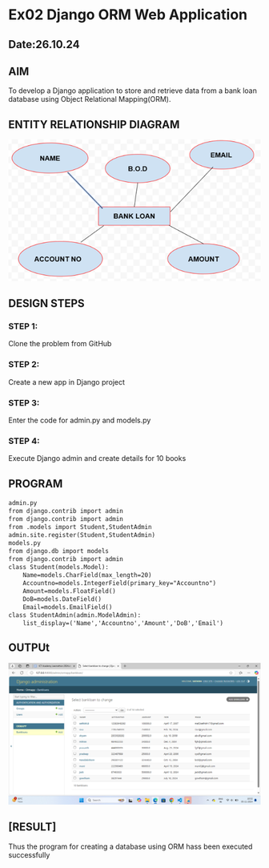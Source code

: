 # Ex02 Django ORM Web Application
## Date:26.10.24 

## AIM
To develop a Django application to store and retrieve data from a bank loan database using Object Relational Mapping(ORM).

## ENTITY RELATIONSHIP DIAGRAM
![alt text](<Screenshot (2)-1.png>)


## DESIGN STEPS

### STEP 1:
Clone the problem from GitHub

### STEP 2:
Create a new app in Django project

### STEP 3:
Enter the code for admin.py and models.py

### STEP 4:
Execute Django admin and create details for 10 books

## PROGRAM
```
admin.py
from django.contrib import admin
from django.contrib import admin
from .models import Student,StudentAdmin
admin.site.register(Student,StudentAdmin)
models.py
from django.db import models
from django.contrib import admin
class Student(models.Model):
	Name=models.CharField(max_length=20)
	Accountno=models.IntegerField(primary_key="Accountno")
	Amount=models.FloatField()
	DoB=models.DateField()
	Email=models.EmailField()
class StudentAdmin(admin.ModelAdmin):
	list_display=('Name','Accountno','Amount','DoB','Email')
```

## OUTPUt
![alt text](<Screenshot (3).png>)

## [RESULT]
Thus the program for creating a database using ORM hass been executed successfully
